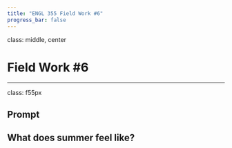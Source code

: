 ```yaml
---
title: "ENGL 355 Field Work #6"
progress_bar: false
---
```

class: middle, center

# Field Work #6
---
class: f55px

## Prompt

What does summer feel like?
---
